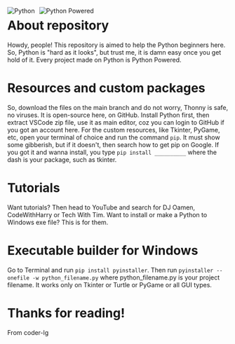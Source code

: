 
<img src="https://www.python.org/static/community_logos/python-logo.png"
     alt="Python"
     style="float: left; margin-right: 10px;" />
<img src="https://www.python.org/static/community_logos/python-powered-w-200x80.png"
     alt="Python Powered"
     style="float: left; margin-right: 10px;" />

# About repository
     
Howdy, people!
This repository is aimed to help the Python beginners here.
So, Python is "hard as it looks", but trust me, it is damn easy once you get hold of it.
Every project made on Python is Python Powered.
     

# Resources and custom packages
So, download the files on the main branch and do not worry, Thonny is safe, no viruses. It is open-source here, on GitHub.
Install Python first, then extract VSCode zip file, use it as main editor, coz you can login to GitHub if you got an account here.
For the custom resources, like Tkinter, PyGame, etc, open your terminal of choice and run the command `pip`.
It must show some gibberish, but if it doesn't, then search how to get pip on Google.
If you got it and wanna install, you type `pip install __________` where the dash is your package, such as tkinter.


# Tutorials
Want tutorials? Then head to YouTube and search for DJ Oamen, CodeWithHarry or Tech With Tim.
Want to install or make a Python to Windows exe file?
This is for them.


# Executable builder for Windows
Go to Terminal and run `pip install pyinstaller`.
Then run `pyinstaller --onefile -w python_filename.py` where python_filename.py is your project filename. It works only on Tkinter or Turtle or PyGame or all GUI types.


# Thanks for reading!
From coder-lg
